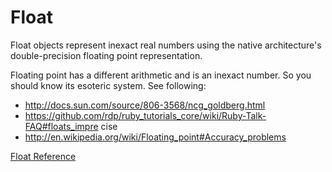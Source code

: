 # Float

Float objects represent inexact real numbers using the native architecture's
double-precision floating point representation.

Floating point has a different arithmetic and is an inexact number. So you
should know its esoteric system. See following:

*   http://docs.sun.com/source/806-3568/ncg_goldberg.html
*   https://github.com/rdp/ruby_tutorials_core/wiki/Ruby-Talk-FAQ#floats_impre
    cise
*   http://en.wikipedia.org/wiki/Floating_point#Accuracy_problems


[Float Reference](https://ruby-doc.org/core-2.7.0/Float.html)
